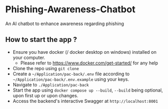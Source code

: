 # Phishing-Awareness-Chatbot

An AI chatbot to enhance awareness regarding phishing


## How to start the app ?

- Ensure you have docker (/ docker desktop on windows) installed on your computer.
    - Please refer to https://www.docker.com/get-started/ for any help
- Clone the repo using `git clone`
- Create a `~/Application/pac-back/.env` file according to `~/Application/pac-back/.env.example` using your keys.
- Navigate to `./Application/pac-back`
- Start the app using `docker compose up --build`, `--build` being optional, upon first up or upon changes.
- Access the backend's interactive Swagger at `http://localhost:8001`
